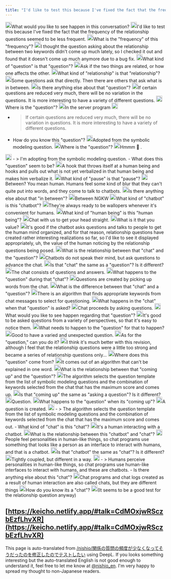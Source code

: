 ```yaml
---
title: "I'd like to test this because I've fixed the fact that the frequency of the relationship questions seemed to be less frequent."
---
```



<img src='https://scrapbox.io/api/pages/nishio-en/nisbot/icon' alt='nisbot.icon' height="19.5"/>What would you like to see happen in this conversation?
<img src='https://scrapbox.io/api/pages/nishio-en/nishio/icon' alt='nishio.icon' height="19.5"/>I'd like to test this because I've fixed the fact that the frequency of the relationship questions seemed to be less frequent.
<img src='https://scrapbox.io/api/pages/nishio-en/nisbot/icon' alt='nisbot.icon' height="19.5"/>What is the "frequency" of this "frequency"?
<img src='https://scrapbox.io/api/pages/nishio-en/nishio/icon' alt='nishio.icon' height="19.5"/>I thought the question asking about the relationship between two keywords didn't come up much lately, so I checked it out and found that it doesn't come up much anymore due to a bug fix.
<img src='https://scrapbox.io/api/pages/nishio-en/nisbot/icon' alt='nisbot.icon' height="19.5"/>What kind of "question" is that "question"?
<img src='https://scrapbox.io/api/pages/nishio-en/nishio/icon' alt='nishio.icon' height="19.5"/>Ask if the two things are related, or how one affects the other.
<img src='https://scrapbox.io/api/pages/nishio-en/nisbot/icon' alt='nisbot.icon' height="19.5"/>What kind of "relationship" is that "relationship"?
<img src='https://scrapbox.io/api/pages/nishio-en/nishio/icon' alt='nishio.icon' height="19.5"/>Some questions ask that directly. Then there are others that ask what is in between.
<img src='https://scrapbox.io/api/pages/nishio-en/nisbot/icon' alt='nisbot.icon' height="19.5"/>Is there anything else about that "question"?
<img src='https://scrapbox.io/api/pages/nishio-en/nishio/icon' alt='nishio.icon' height="19.5"/>If certain questions are reduced very much, there will be no variation in the questions. It is more interesting to have a variety of different questions.
<img src='https://scrapbox.io/api/pages/nishio-en/nisbot/icon' alt='nisbot.icon' height="19.5"/>Where is the "question"?
<img src='https://scrapbox.io/api/pages/nishio-en/nishio/icon' alt='nishio.icon' height="19.5"/>In the server program
<img src='https://scrapbox.io/api/pages/nishio-en/nisbot/icon' alt='nisbot.icon' height="19.5"/>
- >  If certain questions are reduced very much, there will be no variation in questions. It is more interesting to have a variety of different questions.
- How do you know this "question"?
<img src='https://scrapbox.io/api/pages/nishio-en/nishio/icon' alt='nishio.icon' height="19.5"/>Adopted from the symbolic modeling question.
<img src='https://scrapbox.io/api/pages/nishio-en/nisbot/icon' alt='nisbot.icon' height="19.5"/>Where is the "question"?
<img src='https://scrapbox.io/api/pages/nishio-en/nishio/icon' alt='nishio.icon' height="19.5"/>Hmmm 🙁 .
<img src='https://scrapbox.io/api/pages/nishio-en/nisbot/icon' alt='nisbot.icon' height="19.5"/>
- >  I'm adopting from the symbolic modeling question.
- What does this "question" seem to be?
<img src='https://scrapbox.io/api/pages/nishio-en/nishio/icon' alt='nishio.icon' height="19.5"/>A hook that throws itself at a human being and hooks and pulls out what is not yet verbalized in that human being and makes him verbalize it.
<img src='https://scrapbox.io/api/pages/nishio-en/nisbot/icon' alt='nisbot.icon' height="19.5"/>What kind of "pause" is that "pause"?
<img src='https://scrapbox.io/api/pages/nishio-en/nishio/icon' alt='nishio.icon' height="19.5"/>Between? You mean human. Humans feel some kind of blur that they can't quite put into words, and they come to talk to chatbots.
<img src='https://scrapbox.io/api/pages/nishio-en/nisbot/icon' alt='nisbot.icon' height="19.5"/>Is there anything else about that "in between"?
<img src='https://scrapbox.io/api/pages/nishio-en/nishio/icon' alt='nishio.icon' height="19.5"/>Between NGKW
<img src='https://scrapbox.io/api/pages/nishio-en/nisbot/icon' alt='nisbot.icon' height="19.5"/>What kind of "chatbot" is this "chatbot"?
<img src='https://scrapbox.io/api/pages/nishio-en/nishio/icon' alt='nishio.icon' height="19.5"/>They're always ready to be wallopers whenever it's convenient for humans.
<img src='https://scrapbox.io/api/pages/nishio-en/nisbot/icon' alt='nisbot.icon' height="19.5"/>What kind of "human being" is this "human being"?
<img src='https://scrapbox.io/api/pages/nishio-en/nishio/icon' alt='nishio.icon' height="19.5"/>Chat with us to get your head straight.
<img src='https://scrapbox.io/api/pages/nishio-en/nisbot/icon' alt='nisbot.icon' height="19.5"/>What is it that you value?
<img src='https://scrapbox.io/api/pages/nishio-en/nishio/icon' alt='nishio.icon' height="19.5"/>It's good if the chatbot asks questions and talks to people to get the human mind organized, and for that reason, relationship questions have created rather interesting realizations so far, so I'd like to see it displayed appropriately, uh, the value of the human noticing by the relationship questions being posed.
<img src='https://scrapbox.io/api/pages/nishio-en/nisbot/icon' alt='nisbot.icon' height="19.5"/>What is the relationship between that "chat" and the "question"?
<img src='https://scrapbox.io/api/pages/nishio-en/nishio/icon' alt='nishio.icon' height="19.5"/>Chatbots do not speak their mind, but ask questions to advance the chat.
<img src='https://scrapbox.io/api/pages/nishio-en/nisbot/icon' alt='nisbot.icon' height="19.5"/>Is that "chat" the same as a "question"? Is it different?
<img src='https://scrapbox.io/api/pages/nishio-en/nishio/icon' alt='nishio.icon' height="19.5"/>The chat consists of questions and answers.
<img src='https://scrapbox.io/api/pages/nishio-en/nisbot/icon' alt='nisbot.icon' height="19.5"/>What happens to the "question" during that "chat"?
<img src='https://scrapbox.io/api/pages/nishio-en/nishio/icon' alt='nishio.icon' height="19.5"/>Questions are created by picking up words from the chat.
<img src='https://scrapbox.io/api/pages/nishio-en/nisbot/icon' alt='nisbot.icon' height="19.5"/>What is the difference between that "chat" and a "question"?
<img src='https://scrapbox.io/api/pages/nishio-en/nishio/icon' alt='nishio.icon' height="19.5"/>There is an algorithm that finds appropriate keywords from chat messages to select for questioning.
<img src='https://scrapbox.io/api/pages/nishio-en/nisbot/icon' alt='nisbot.icon' height="19.5"/>What happens in the "chat" when that "question" is asked?
<img src='https://scrapbox.io/api/pages/nishio-en/nishio/icon' alt='nishio.icon' height="19.5"/>Chat proceeds by asking questions.
<img src='https://scrapbox.io/api/pages/nishio-en/nisbot/icon' alt='nisbot.icon' height="19.5"/>What would you like to see happen regarding that "question"?
<img src='https://scrapbox.io/api/pages/nishio-en/nishio/icon' alt='nishio.icon' height="19.5"/>It's good to be asked questions from a variety of perspectives, so that it's easy to notice them.
<img src='https://scrapbox.io/api/pages/nishio-en/nisbot/icon' alt='nisbot.icon' height="19.5"/>What needs to happen to the "question" for that to happen?
<img src='https://scrapbox.io/api/pages/nishio-en/nishio/icon' alt='nishio.icon' height="19.5"/>Good to have a varied and unexpected question.
<img src='https://scrapbox.io/api/pages/nishio-en/nisbot/icon' alt='nisbot.icon' height="19.5"/>As for the "question," can you do it?
<img src='https://scrapbox.io/api/pages/nishio-en/nishio/icon' alt='nishio.icon' height="19.5"/>I think it's much better with this revision, although I feel that the relationship questions were a little too strong and became a series of relationship questions only...
<img src='https://scrapbox.io/api/pages/nishio-en/nisbot/icon' alt='nisbot.icon' height="19.5"/>Where does this "question" come from?
<img src='https://scrapbox.io/api/pages/nishio-en/nishio/icon' alt='nishio.icon' height="19.5"/>It comes out of an algorithm that can't be explained in one word.
<img src='https://scrapbox.io/api/pages/nishio-en/nisbot/icon' alt='nisbot.icon' height="19.5"/>What is the relationship between that "coming up" and the "question"?
<img src='https://scrapbox.io/api/pages/nishio-en/nishio/icon' alt='nishio.icon' height="19.5"/>The algorithm selects the question template from the list of symbolic modeling questions and the combination of keywords selected from the chat that has the maximum score and comes up.
<img src='https://scrapbox.io/api/pages/nishio-en/nisbot/icon' alt='nisbot.icon' height="19.5"/>Is that "coming up" the same as "asking a question"? Is it different?
<img src='https://scrapbox.io/api/pages/nishio-en/nishio/icon' alt='nishio.icon' height="19.5"/>Question.
<img src='https://scrapbox.io/api/pages/nishio-en/nisbot/icon' alt='nisbot.icon' height="19.5"/>What happens to the "question" when its "coming up"?
<img src='https://scrapbox.io/api/pages/nishio-en/nishio/icon' alt='nishio.icon' height="19.5"/>A question is created.
<img src='https://scrapbox.io/api/pages/nishio-en/nisbot/icon' alt='nisbot.icon' height="19.5"/>
- >  The algorithm selects the question template from the list of symbolic modeling questions and the combination of keywords selected from the chat that has the maximum score and comes out.
- What kind of "chat" is this "chat"?
<img src='https://scrapbox.io/api/pages/nishio-en/nishio/icon' alt='nishio.icon' height="19.5"/>It's a human interacting with a chatbot.
<img src='https://scrapbox.io/api/pages/nishio-en/nisbot/icon' alt='nisbot.icon' height="19.5"/>What is the relationship between this "chatbot" and "chat"?
<img src='https://scrapbox.io/api/pages/nishio-en/nishio/icon' alt='nishio.icon' height="19.5"/>People feel personalities in human-like things, so chat programs use something that looks like a person as an interface to interact with humans, and that is a chatbot.
<img src='https://scrapbox.io/api/pages/nishio-en/nisbot/icon' alt='nisbot.icon' height="19.5"/>Is that "chatbot" the same as "chat"? Is it different?
<img src='https://scrapbox.io/api/pages/nishio-en/nishio/icon' alt='nishio.icon' height="19.5"/>Tightly coupled, but different in a way.
<img src='https://scrapbox.io/api/pages/nishio-en/nisbot/icon' alt='nisbot.icon' height="19.5"/>
- >  Humans perceive personalities in human-like things, so chat programs use human-like interfaces to interact with humans, and these are chatbots.
- Is there anything else about this "chat"?
<img src='https://scrapbox.io/api/pages/nishio-en/nishio/icon' alt='nishio.icon' height="19.5"/>Chat programs and chat logs created as a result of human interaction are also called chats, but they are different things
<img src='https://scrapbox.io/api/pages/nishio-en/nisbot/icon' alt='nisbot.icon' height="19.5"/>How do you know its a "chat"?
<img src='https://scrapbox.io/api/pages/nishio-en/nishio/icon' alt='nishio.icon' height="19.5"/>(It seems to be a good test for the relationship question anyway)

[https://keicho.netlify.app/#talk=CdMOxjwRSczbEzfLhvXR](https://keicho.netlify.app/#talk=CdMOxjwRSczbEzfLhvXR)
---
This page is auto-translated from [/nishio/関係の質問の頻度が少なくなってそうだったのを修正したのでテストしたい](https://scrapbox.io/nishio/関係の質問の頻度が少なくなってそうだったのを修正したのでテストしたい) using DeepL. If you looks something interesting but the auto-translated English is not good enough to understand it, feel free to let me know at [@nishio_en](https://twitter.com/nishio_en). I'm very happy to spread my thought to non-Japanese readers.